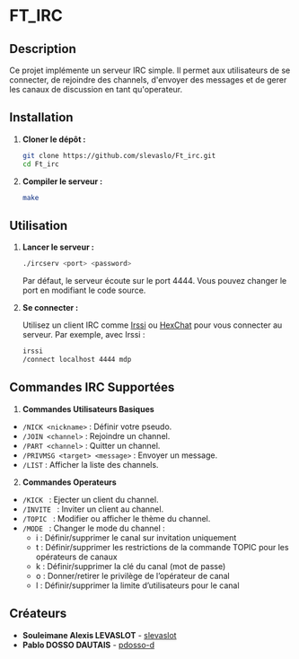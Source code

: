 # FT_IRC

## Description

Ce projet implémente un serveur IRC simple. Il permet aux utilisateurs de se connecter, de rejoindre des channels, d'envoyer des messages et de gerer les canaux de discussion en tant qu'operateur.

## Installation

1. **Cloner le dépôt :**

   ```bash
   git clone https://github.com/slevaslo/Ft_irc.git
   cd Ft_irc
   ```

2. **Compiler le serveur :**

   ```bash
   make
   ```

## Utilisation

1. **Lancer le serveur :**

   ```bash
   ./ircserv <port> <password>
   ```

   Par défaut, le serveur écoute sur le port 4444. Vous pouvez changer le port en modifiant le code source.

2. **Se connecter :**

   Utilisez un client IRC comme [Irssi](https://irssi.org) ou [HexChat](https://hexchat.github.io) pour vous connecter au serveur. Par exemple, avec Irssi :

   ```bash
   irssi
   /connect localhost 4444 mdp
   ```

## Commandes IRC Supportées

1. **Commandes Utilisateurs Basiques**

- `/NICK <nickname>` : Définir votre pseudo.
- `/JOIN <channel>` : Rejoindre un channel.
- `/PART <channel>` : Quitter un channel.
- `/PRIVMSG <target> <message>` : Envoyer un message.
- `/LIST` : Afficher la liste des channels.

2. **Commandes Operateurs**

- `/KICK ` : Ejecter un client du channel.
- `/INVITE ` : Inviter un client au channel.
- `/TOPIC ` : Modifier ou afficher le thème du channel.
- `/MODE ` : Changer le mode du channel :
	- i : Définir/supprimer le canal sur invitation uniquement
	- t : Définir/supprimer les restrictions de la commande TOPIC pour les opérateurs de canaux
	- k : Définir/supprimer la clé du canal (mot de passe)
	- o : Donner/retirer le privilège de l’opérateur de canal
	- l : Définir/supprimer la limite d’utilisateurs pour le canal

## Créateurs

- **Souleimane Alexis LEVASLOT** - [slevaslot](https://github.com/slevaslot)
- **Pablo DOSSO DAUTAIS** - [pdosso-d](https://github.com/pdosso-d)

